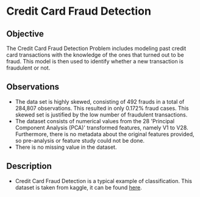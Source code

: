 # Credit Card Fraud Detection
## Objective
The Credit Card Fraud Detection Problem includes modeling past credit card transactions with the knowledge of the ones that turned out to be fraud. This model is then used to identify whether a new transaction is fraudulent or not.
## Observations
- The data set is highly skewed, consisting of 492 frauds in a total of 284,807 observations. This resulted in only 0.172% fraud cases. This skewed set is justified by the low number of fraudulent transactions.
- The dataset consists of numerical values from the 28 'Principal Component Analysis (PCA)' transformed features, namely V1 to V28. Furthermore, there is no metadata about the original features provided, so pre-analysis or feature study could not be done.
- There is no missing value in the dataset.
## Description
- Credit Card Fraud Detection is a typical example of classification.
This dataset is taken from kaggle, it can be found [here]([url](https://www.kaggle.com/datasets/mlg-ulb/creditcardfraud)
).

